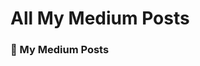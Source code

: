 # All My Medium Posts

 <h3 >📝 My Medium Posts</h3>

<!-- BLOG-POST-LIST:START -->

<!-- BLOG-POST-LIST:END -->
